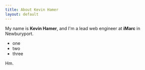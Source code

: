 ```yaml
---
title: About Kevin Hamer
layout: default
---
```


My name is **Kevin Hamer**, and I'm a lead web engineer at **iMarc** in Newburyport.

* one
* two
* three

Hm.
